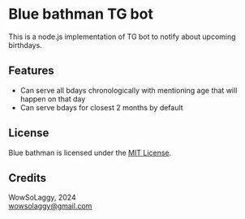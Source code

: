# Blue bathman TG bot

This is a node.js implementation of TG bot to notify about upcoming birthdays.

## Features

- Can serve all bdays chronologically with mentioning age that will happen on that day
- Can serve bdays for closest 2 months by default

## License

Blue bathman is licensed under the [MIT License](LICENSE).

## Credits

WowSoLaggy, 2024
<br>wowsolaggy@gmail.com
